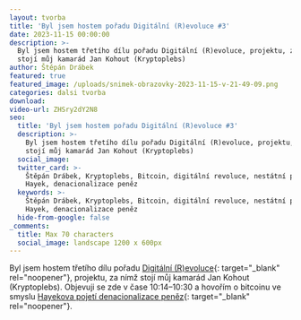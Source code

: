 ```yaml
---
layout: tvorba
title: 'Byl jsem hostem pořadu Digitální (R)evoluce #3'
date: 2023-11-15 00:00:00
description: >-
  Byl jsem hostem třetího dílu pořadu Digitální (R)evoluce, projektu, za nímž
  stojí můj kamarád Jan Kohout (Kryptoplebs)
author: Štěpán Drábek
featured: true
featured_image: /uploads/snimek-obrazovky-2023-11-15-v-21-49-09.png
categories: dalsi tvorba
download:
video-url: ZHSry2dY2N8
seo:
  title: 'Byl jsem hostem pořadu Digitální (R)evoluce #3'
  description: >-
    Byl jsem hostem třetího dílu pořadu Digitální (R)evoluce, projektu, za nímž
    stojí můj kamarád Jan Kohout (Kryptoplebs)
  social_image:
  twitter_card: >-
    Štěpán Drábek, Kryptoplebs, Bitcoin, digitální revoluce, nestátní peníze,
    Hayek, denacionalizace peněz
  keywords: >-
    Štěpán Drábek, Kryptoplebs, Bitcoin, digitální revoluce, nestátní peníze,
    Hayek, denacionalizace peněz
  hide-from-google: false
_comments:
  title: Max 70 characters
  social_image: landscape 1200 x 600px
---
```

Byl jsem hostem třetího dílu pořadu [Digitální (R)evoluce](https://youtu.be/ZHSry2dY2N8?si=GtEDQFBEnM-Iu2oe){: target="_blank" rel="noopener"}, projektu, za nímž stojí můj kamarád Jan Kohout (Kryptoplebs). Objevuji se zde v čase 10:14–10:30 a hovořím o bitcoinu ve smyslu [Hayekova pojetí denacionalizace peněz](https://www.bitperia.cz/clanek/moznost-volby-meny-hayek){: target="_blank" rel="noopener"}.